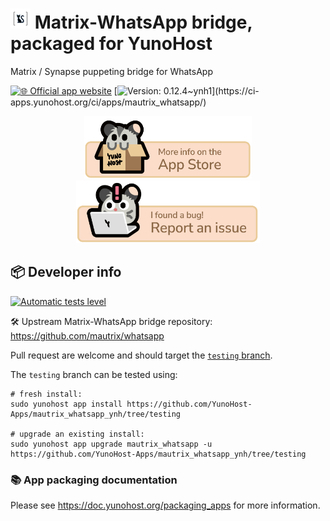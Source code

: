<!--
N.B.: This README was automatically generated by <https://github.com/YunoHost/apps_tools/blob/main/readme_generator>
It shall NOT be edited by hand.
-->

<h1>
  <img src="https://raw.githubusercontent.com/YunoHost/apps/main/logos/mautrix_whatsapp.png" width="32px" alt="Logo of Matrix-WhatsApp bridge">
  Matrix-WhatsApp bridge, packaged for YunoHost
</h1>

Matrix / Synapse puppeting bridge for WhatsApp

[![🌐 Official app website](https://img.shields.io/badge/Official_app_website-darkgreen?style=for-the-badge)](https://maunium.net/go/mautrix-whatsapp/)
[![Version: 0.12.4~ynh1](https://img.shields.io/badge/Version-0.12.4~ynh1-rgb(18,138,11)?style=for-the-badge)](https://ci-apps.yunohost.org/ci/apps/mautrix_whatsapp/)

<div align="center">
<a href="https://apps.yunohost.org/app/mautrix_whatsapp"><img height="100px" src="https://github.com/YunoHost/yunohost-artwork/raw/refs/heads/main/badges/neopossum-badges/badge_more_info_on_the_appstore.svg"/></a>
<a href="https://github.com/YunoHost-Apps/mautrix_whatsapp_ynh/issues"><img height="100px" src="https://github.com/YunoHost/yunohost-artwork/raw/refs/heads/main/badges/neopossum-badges/badge_report_an_issue.svg"/></a>
</div>

## 📦 Developer info

[![Automatic tests level](https://apps.yunohost.org/badge/cilevel/mautrix_whatsapp)](https://ci-apps.yunohost.org/ci/apps/mautrix_whatsapp/)

🛠️ Upstream Matrix-WhatsApp bridge repository: <https://github.com/mautrix/whatsapp>

Pull request are welcome and should target the [`testing` branch](https://github.com/YunoHost-Apps/mautrix_whatsapp_ynh/tree/testing).

The `testing` branch can be tested using:
```
# fresh install:
sudo yunohost app install https://github.com/YunoHost-Apps/mautrix_whatsapp_ynh/tree/testing

# upgrade an existing install:
sudo yunohost app upgrade mautrix_whatsapp -u https://github.com/YunoHost-Apps/mautrix_whatsapp_ynh/tree/testing
```

### 📚 App packaging documentation

Please see <https://doc.yunohost.org/packaging_apps> for more information.